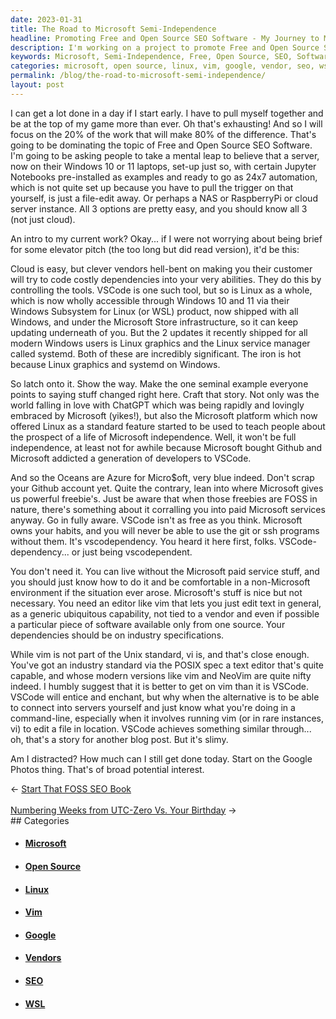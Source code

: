 ```yaml
---
date: 2023-01-31
title: The Road to Microsoft Semi-Independence
headline: Promoting Free and Open Source SEO Software - My Journey to Microsoft Semi-Independence
description: I'm working on a project to promote Free and Open Source SEO Software and show people how to set up a server on their Windows 10 or 11 laptops. I'm encouraging people to use Linux as a standard feature on Windows 10 and 11 via the Windows Subsystem for Linux and to be aware of Microsoft's paid services. I'm suggesting using vim instead of VSCode, as it is an industry standard and not tied to a vendor.
keywords: Microsoft, Semi-Independence, Free, Open Source, SEO, Software, Server, Windows, Linux, Windows Subsystem, Paid Services, Vim, VSCode, Industry Standard, Vendor, Distracted, Determined, Google Photos, Project, Broad Interest
categories: microsoft, open source, linux, vim, google, vendor, seo, wsl
permalink: /blog/the-road-to-microsoft-semi-independence/
layout: post
---
```



I can get a lot done in a day if I start early. I have to pull myself together
and be at the top of my game more than ever. Oh that's exhausting! And so I
will focus on the 20% of the work that will make 80% of the difference. That's
going to be dominating the topic of Free and Open Source SEO Software. I'm
going to be asking people to take a mental leap to believe that a server, now
on their Windows 10 or 11 laptops, set-up just so, with certain Jupyter
Notebooks pre-installed as examples and ready to go as 24x7 automation, which
is not quite set up because you have to pull the trigger on that yourself, is
just a file-edit away. Or perhaps a NAS or RaspberryPi or cloud server
instance. All 3 options are pretty easy, and you should know all 3 (not just
cloud).

An intro to my current work? Okay... if I were not worrying about being brief
for some elevator pitch (the too long but did read version), it'd be this:

Cloud is easy, but clever vendors hell-bent on making you their customer will
try to code costly dependencies into your very abilities. They do this by
controlling the tools. VSCode is one such tool, but so is Linux as a whole,
which is now wholly accessible through Windows 10 and 11 via their Windows
Subsystem for Linux (or WSL) product, now shipped with all Windows, and under
the Microsoft Store infrastructure, so it can keep updating underneath of you.
But the 2 updates it recently shipped for all modern Windows users is Linux
graphics and the Linux service manager called systemd. Both of these are
incredibly significant. The iron is hot because Linux graphics and systemd on
Windows.

So latch onto it. Show the way. Make the one seminal example everyone points to
saying stuff changed right here. Craft that story. Not only was the world
falling in love with ChatGPT which was being rapidly and lovingly embraced by
Microsoft (yikes!), but also the Microsoft platform which now offered Linux as
a standard feature started to be used to teach people about the prospect of a
life of Microsoft independence. Well, it won't be full independence, at least
not for awhile because Microsoft bought Github and Microsoft addicted a
generation of developers to VSCode.

And so the Oceans are Azure for Micro$oft, very blue indeed. Don't scrap your
Github account yet. Quite the contrary, lean into where Microsoft gives us
powerful freebie's. Just be aware that when those freebies are FOSS in nature,
there's something about it corralling you into paid Microsoft services anyway.
Go in fully aware. VSCode isn't as free as you think. Microsoft owns your
habits, and you will never be able to use the git or ssh programs without them.
It's vscodependency. You heard it here first, folks. VSCode-dependency... or
just being vscodependent.

You don't need it. You can live without the Microsoft paid service stuff, and
you should just know how to do it and be comfortable in a non-Microsoft
environment if the situation ever arose. Microsoft's stuff is nice but not
necessary. You need an editor like vim that lets you just edit text in general,
as a generic ubiquitous capability, not tied to a vendor and even if possible
a particular piece of software available only from one source. Your
dependencies should be on industry specifications.

While vim is not part of the Unix standard, vi is, and that's close enough.
You've got an industry standard via the POSIX spec a text editor that's quite
capable, and whose modern versions like vim and NeoVim are quite nifty indeed.
I humbly suggest that it is better to get on vim than it is VSCode. VSCode will
entice and enchant, but why when the alternative is to be able to connect into
servers yourself and just know what you're doing in a command-line, especially
when it involves running vim (or in rare instances, vi) to edit a file in
location. VSCode achieves something similar through... oh, that's a story for
another blog post. But it's slimy.

Am I distracted? How much can I still get done today. Start on the Google
Photos thing. That's of broad potential interest.


<div class="arrow-links"><div class="post-nav-prev"><span class="arrow">&larr;&nbsp;</span><a href="/blog/start-that-foss-seo-book/">Start That FOSS SEO Book</a></div> &nbsp; <div class="post-nav-next"><a href="/blog/numbering-weeks-from-utc-zero-vs-your-birthday/">Numbering Weeks from UTC-Zero Vs. Your Birthday</a><span class="arrow">&nbsp;&rarr;</span></div></div>
## Categories

<ul>
<li><h4><a href='/microsoft/'>Microsoft</a></h4></li>
<li><h4><a href='/open-source/'>Open Source</a></h4></li>
<li><h4><a href='/linux/'>Linux</a></h4></li>
<li><h4><a href='/vim/'>Vim</a></h4></li>
<li><h4><a href='/google/'>Google</a></h4></li>
<li><h4><a href='/vendor/'>Vendors</a></h4></li>
<li><h4><a href='/seo/'>SEO</a></h4></li>
<li><h4><a href='/wsl/'>WSL</a></h4></li></ul>